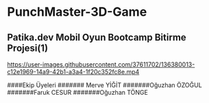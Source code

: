 # PunchMaster-3D-Game
## Patika.dev Mobil Oyun Bootcamp Bitirme Projesi(1)


https://user-images.githubusercontent.com/37611702/136380013-c12e1969-14a9-42b1-a3a4-1f20c352fc8e.mp4

####Ekip Üyeleri
####### Merve YİĞİT
#######Oğuzhan ÖZOĞUL
#######Faruk CESUR
#######Oğuzhan TÖNGE
